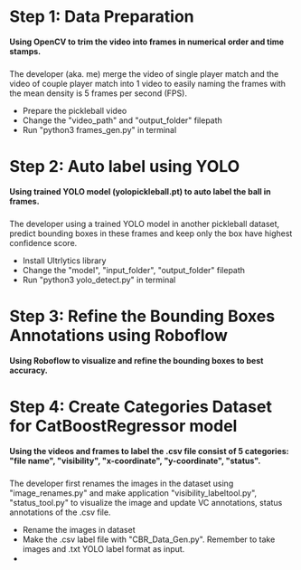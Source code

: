 # Step 1: Data Preparation
**Using OpenCV to trim the video into frames in numerical order and time stamps.** 
###
The developer (aka. me) merge the video of single player match and the video of couple player match into 1 video to easily naming the frames with the mean density is 5 frames per second (FPS).
- Prepare the pickleball video
- Change the "video_path" and "output_folder" filepath
- Run "python3 frames_gen.py" in terminal    


# Step 2: Auto label using YOLO
**Using trained YOLO model (yolopickleball.pt) to auto label the ball in frames.** 
### 
The developer using a trained YOLO model in another pickleball dataset, predict bounding boxes in these frames and keep only the box have highest confidence score.
- Install Ultrlytics library
- Change the "model", "input_folder", "output_folder" filepath
- Run "python3 yolo_detect.py" in terminal

# Step 3: Refine the Bounding Boxes Annotations using Roboflow
**Using Roboflow to visualize and refine the bounding boxes to best accuracy.** 

# Step 4: Create Categories Dataset for CatBoostRegressor model
**Using the videos and frames to label the .csv file consist of 5 categories: "file name", "visibility", "x-coordinate", "y-coordinate", "status".** 
### 
The developer first renames the images in the dataset using "image_renames.py" and make application "visibility_labeltool.py", "status_tool.py" to visualize the image and update VC annotations, status annotations of the .csv file.
 - Rename the images in dataset
 - Make the .csv label file with "CBR_Data_Gen.py". Remember to take images and .txt YOLO label format as input.
 - 
